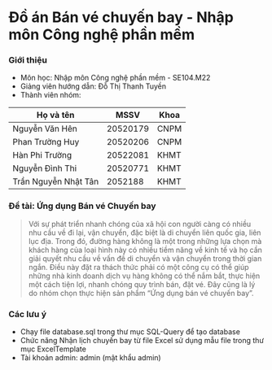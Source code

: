 # Đồ án Bán vé chuyến bay - Nhập môn Công nghệ phần mềm
### Giới thiệu
- Môn học: Nhập môn Công nghệ phần mềm - SE104.M22
- Giảng viên hướng dẫn: Đỗ Thị Thanh Tuyền
- Thành viên nhóm:

| Họ và tên            | MSSV     | Khoa |
| -------------------- | -------- | ---- |
| Nguyễn Văn Hên       | 20520179 | CNPM |
| Phan Trường Huy      | 20520206 | CNPM |
| Hàn Phi Trường       | 20522081 | KHMT |
| Nguyễn Đình Thi      | 20520771 | KHMT |
| Trần Nguyễn Nhật Tân | 2052188  | KHMT |

### Đề tài: Ứng dụng Bán vé Chuyến bay
> Với sự phát triển nhanh chóng của xã hội con người càng có nhiều nhu cầu về đi lại, vận chuyển, đặc biệt là di chuyển liên quốc gia, liên lục địa. Trong đó, đường hàng không là một trong những lựa chọn mà khách hàng của loại hình này có nhiều tiềm năng về kinh tế và họ cần giải quyết nhu cầu về vấn đề di chuyển và vận chuyển trong thời gian ngắn. Điều này đặt ra thách thức phải có một công cụ có thể giúp những nhà kinh doanh dịch vụ hàng không có thể nắm bắt, thực hiện một cách tiện lợi, nhanh chóng quy trình bán, đặt vé. Đây cũng là lý do nhóm chọn thực hiện sản phẩm “Ứng dụng bán vé chuyến bay”.
### Các lưu ý
- Chạy file database.sql trong thư mục SQL-Query để tạo database
- Chức năng Nhận lịch chuyến bay từ file Excel sử dụng mẫu file trong thư mục ExcelTemplate
- Tài khoản admin: admin (mật khẩu admin)

